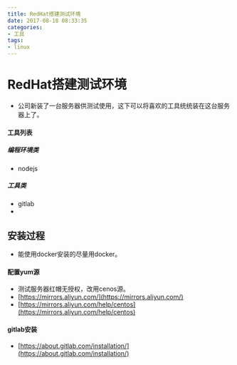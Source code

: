 ```yaml
---
title: RedHat搭建测试环境
date: 2017-08-18 08:33:35
categories: 
- 工具
tags: 
- linux
---
```


# RedHat搭建测试环境

- 公司新装了一台服务器供测试使用，这下可以将喜欢的工具统统装在这台服务器上了。

#### 工具列表

##### 编程环境类
- nodejs

##### 工具类
- gitlab
- 

## 安装过程

- 能使用docker安装的尽量用docker。

#### 配置yum源
- 测试服务器红帽无授权，改用cenos源。
- [https://mirrors.aliyun.com/](https://mirrors.aliyun.com/)
- [https://mirrors.aliyun.com/help/centos](https://mirrors.aliyun.com/help/centos)

#### gitlab安装

- [https://about.gitlab.com/installation/](https://about.gitlab.com/installation/)

#### 